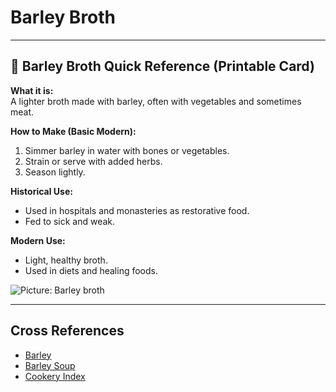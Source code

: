 # Barley Broth

---

## 📜 Barley Broth Quick Reference (Printable Card)

**What it is:**  
A lighter broth made with barley, often with vegetables and sometimes meat.  

**How to Make (Basic Modern):**  
1. Simmer barley in water with bones or vegetables.  
2. Strain or serve with added herbs.  
3. Season lightly.  

**Historical Use:**  
- Used in hospitals and monasteries as restorative food.  
- Fed to sick and weak.  

**Modern Use:**  
- Light, healthy broth.  
- Used in diets and healing foods.  

![Picture: Barley broth](images/placeholder-barley-broth.jpg)

---

## Cross References  
- [Barley](barley.md)  
- [Barley Soup](barley-soup.md)  
- [Cookery Index](../../cookery.md)  
